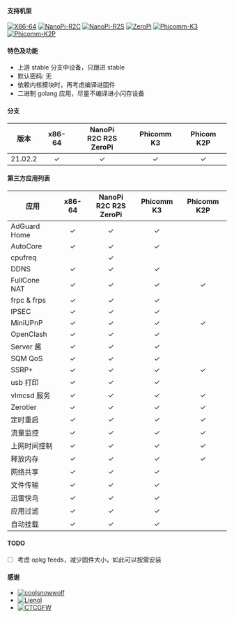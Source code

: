 #### 支持机型

[![X86-64](https://github.com/vgist/OpenWrt-Autobuild/actions/workflows/x86_64.yml/badge.svg)](https://github.com/vgist/OpenWrt-Autobuild/actions/workflows/x86_64.yml)
[![NanoPi-R2C](https://github.com/vgist/OpenWrt-Autobuild/actions/workflows/r2c.yml/badge.svg)](https://github.com/vgist/OpenWrt-Autobuild/actions/workflows/r2c.yml)
[![NanoPi-R2S](https://github.com/vgist/OpenWrt-Autobuild/actions/workflows/r2s.yml/badge.svg)](https://github.com/vgist/OpenWrt-Autobuild/actions/workflows/r2s.yml)
[![ZeroPi](https://github.com/vgist/OpenWrt-Autobuild/actions/workflows/zeropi.yml/badge.svg)](https://github.com/vgist/OpenWrt-Autobuild/actions/workflows/zeropi.yml)
[![Phicomm-K3](https://github.com/vgist/OpenWrt-Autobuild/actions/workflows/k3.yml/badge.svg)](https://github.com/vgist/OpenWrt-Autobuild/actions/workflows/k3.yml)
[![Phicomm-K2P](https://github.com/vgist/OpenWrt-Autobuild/actions/workflows/k2p.yml/badge.svg)](https://github.com/vgist/OpenWrt-Autobuild/actions/workflows/k2p.yml)

#### 特色及功能

- 上游 stable 分支中设备，只跟进 stable
- 默认密码: 无
- 依赖内核模块时，再考虑编译进固件
- 二进制 golang 应用，尽量不编译进小闪存设备

#### 分支

| 版本    |x86-64 |NanoPi<br>R2C R2S ZeroPi|Phicomm K3|Phicom K2P|
|:-------:|:-----:|:----------------------:|:--------:|:--------:|
| 21.02.2 |&check;|        &check;         | &check;  | &check;  |

#### 第三方应用列表

| 应用        |x86-64 |NanoPi<br>R2C R2S ZeroPi|Phicomm K3|Phicomm K2P|
|-------------|:-----:|:----------------------:|:--------:|:---------:|
|AdGuard Home |&check;|        &check;         | &check;  |           |
| AutoCore    |&check;|        &check;         | &check;  |           |
| cpufreq     |       |        &check;         |          |           |
| DDNS        |&check;|        &check;         | &check;  |           |
|FullCone NAT |&check;|        &check;         | &check;  |  &check;  |
| frpc & frps |&check;|        &check;         | &check;  |           |
| IPSEC       |&check;|        &check;         | &check;  |           |
| MiniUPnP    |&check;|        &check;         | &check;  |  &check;  |
| OpenClash   |&check;|        &check;         | &check;  |           |
| Server 酱   |&check;|        &check;         | &check;  |           |
| SQM QoS     |&check;|        &check;         | &check;  |           |
| SSRP+       |&check;|        &check;         | &check;  |  &check;  |
| usb 打印    |&check;|        &check;         | &check;  |           |
| vlmcsd 服务 |&check;|        &check;         | &check;  |  &check;  |
| Zerotier    |&check;|        &check;         | &check;  |  &check;  |
| 定时重启    |&check;|        &check;         | &check;  |  &check;  |
| 流量监控    |&check;|        &check;         | &check;  |  &check;  |
|上网时间控制 |&check;|        &check;         | &check;  |  &check;  |
| 释放内存    |&check;|        &check;         | &check;  |  &check;  |
| 网络共享    |&check;|        &check;         | &check;  |           |
| 文件传输    |&check;|        &check;         | &check;  |           |
| 迅雷快鸟    |&check;|        &check;         | &check;  |           |
| 应用过滤    |&check;|        &check;         | &check;  |           |
| 自动挂载    |&check;|        &check;         | &check;  |           |

#### TODO

- [ ] 考虑 opkg feeds，减少固件大小，如此可以按需安装

#### 感谢

- [![coolsnowwolf](https://img.shields.io/badge/Lede-Lean-orange.svg?style=flat&logo=appveyor)](https://github.com/coolsnowwolf/lede)
- [![Lienol](https://img.shields.io/badge/OpenWrt-Lienol-orange.svg?style=flat&logo=appveyor)](https://github.com/Lienol/openwrt)
- [![CTCGFW](https://img.shields.io/badge/OpenWrt-CTCGFW-orange.svg?style=flat&logo=appveyor)](https://github.com/immortalwrt/immortalwrt)
